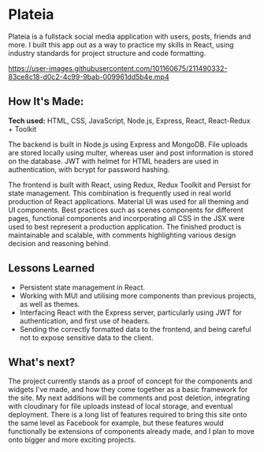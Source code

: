# Plateia
Plateia is a fullstack social media application with users, posts, friends and more. I built this app out as a way to practice my skills in React, using industry standards for project structure and code formatting.

https://user-images.githubusercontent.com/101160675/211490332-83ce8c18-d0c2-4c99-9bab-009961dd5b4e.mp4

## How It's Made:
**Tech used:** HTML, CSS, JavaScript, Node.js, Express, React, React-Redux + Toolkit

The backend is built in Node.js using Express and MongoDB. File uploads are stored locally using multer, whereas user and post information is stored on the database. JWT with helmet for HTML headers are used in authentication, with bcrypt for password hashing.

The frontend is built with React, using Redux, Redux Toolkit and Persist for state management. This combination is frequently used in real world production of React applications. Material UI was used for all theming and UI components.
Best practices such as scenes components for different pages, functional components and incorporating all CSS in the JSX were used to best represent a production application. The finished product is maintainable and scalable, with comments highlighting various design decision and reasoning behind.

## Lessons Learned

- Persistent state management in React.
- Working with MUI and utilising more components than previous projects, as well as themes.
- Interfacing React with the Express server, particularly using JWT for authentication, and first use of headers. 
- Sending the correctly formatted data to the frontend, and being careful not to expose sensitive data to the client.

## What's next?

The project currently stands as a proof of concept for the components and widgets I've made, and how they come together as a basic framework for the site.
My next additions will be comments and post deletion, integrating with cloudinary for file uploads instead of local storage, and eventual deployment. There is a long list of features
required to bring this site onto the same level as Facebook for example, but these features would functionally be extensions of components already made, and I plan to move onto bigger and more exciting projects.
